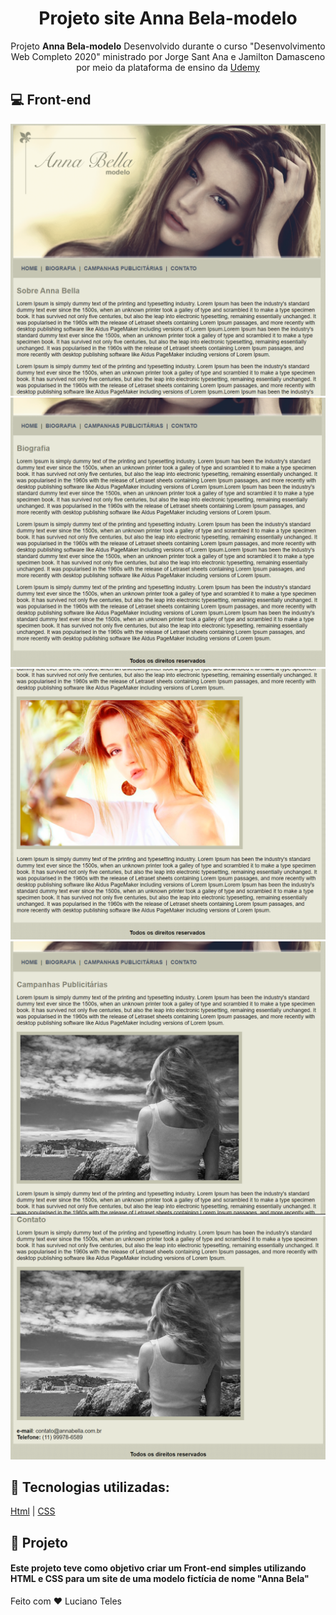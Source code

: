 
<h1 align="center">Projeto site Anna Bela-modelo</h1>
<p align="center">Projeto <strong>Anna Bela-modelo</strong> Desenvolvido durante o curso "Desenvolvimento Web Completo 2020" ministrado por  Jorge Sant Ana e Jamilton Damasceno por meio da plataforma de ensino da <a href ="https://www.udemy.com/">Udemy<a></p>

## 💻 Front-end

<img src="Imagens/Captura1.PNG">
<img src="Imagens/Captura2.PNG">
<img src="Imagens/Captura3.PNG">
<img src="Imagens/Captura4.PNG">
<img src="Imagens/Captura5.PNG">

## 🚀 Tecnologias utilizadas:

  [Html](https://www.w3schools.com/html/default.asp)
| [CSS](https://www.w3schools.com/css/)

## 🔧 Projeto

#### Este projeto teve como objetivo criar um Front-end simples utilizando HTML e CSS para um site de uma modelo fictícia de nome "Anna Bela"


Feito com ❤️ Luciano Teles
